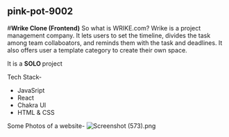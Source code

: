 ## pink-pot-9002

#<Strong>Wrike Clone (Frontend)</Strong>
So what is WRIKE.com? 
Wrike is a project management company. It lets users to set the timeline, divides the task among team collaboators, and reminds them with the task and deadlines. It also offers user a template category to create their own space. 

It is a <Strong> SOLO </Strong> project

Tech Stack-
<ul>
  <li> JavaSript</li>
     <li>React  </li> <li> Chakra UI</li>
   <li>HTML & CSS </li>
</ul>


Some Photos of a website-
![Screenshot (573).png](https://masai-course.s3.ap-south-1.amazonaws.com/editor/uploads/2023-02-27/Screenshot%20%28573%29_445751.png)
<!-- ![Homepage](C:\Users\uttam\Pictures\Screenshots\Screenshot(572).png) -->
<br/>
<!-- ![Workpage](C:\Users\uttam\Pictures\Screenshots\Screenshot(573).png) -->

